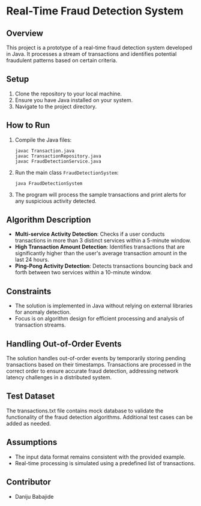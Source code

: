 # Real-Time Fraud Detection System

## Overview
This project is a prototype of a real-time fraud detection system developed in Java. It processes a stream of transactions and identifies potential fraudulent patterns based on certain criteria.

## Setup
1. Clone the repository to your local machine.
2. Ensure you have Java installed on your system.
3. Navigate to the project directory.

## How to Run
1. Compile the Java files:
   ```
   javac Transaction.java
   javac TransactionRepository.java
   javac FraudDetectionService.java
2. Run the main class `FraudDetectionSystem`:
   ```
   java FraudDetectionSystem
   ```
3. The program will process the sample transactions and print alerts for any suspicious activity detected.

## Algorithm Description
- **Multi-service Activity Detection**: Checks if a user conducts transactions in more than 3 distinct services within a 5-minute window.
- **High Transaction Amount Detection**: Identifies transactions that are significantly higher than the user's average transaction amount in the last 24 hours.
- **Ping-Pong Activity Detection**: Detects transactions bouncing back and forth between two services within a 10-minute window.

## Constraints
- The solution is implemented in Java without relying on external libraries for anomaly detection.
- Focus is on algorithm design for efficient processing and analysis of transaction streams.

## Handling Out-of-Order Events
The solution handles out-of-order events by temporarily storing pending transactions based on their timestamps.
Transactions are processed in the correct order to ensure accurate fraud detection, addressing network latency challenges in a distributed system.
## Test Dataset
The transactions.txt file contains mock database to validate the functionality of the fraud detection algorithms. Additional test cases can be added as needed.

## Assumptions
- The input data format remains consistent with the provided example.
- Real-time processing is simulated using a predefined list of transactions.

## Contributor
- Daniju Babajide

